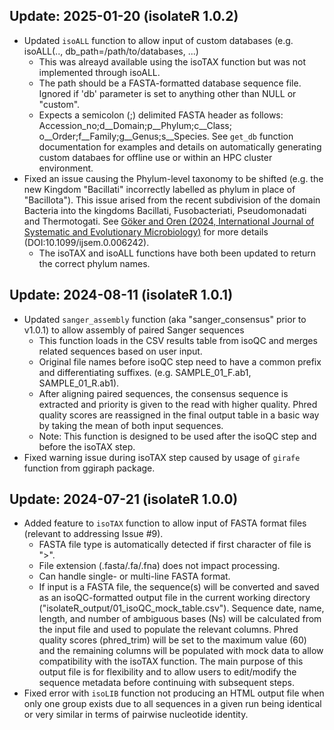 ## Update: 2025-01-20 (isolateR 1.0.2)
- Updated <code>isoALL</code> function to allow input of custom databases (e.g. isoALL(.., db_path=/path/to/databases, ...)
  - This was alreayd available using the isoTAX function but was not implemented through isoALL.
  - The path should be a FASTA-formatted database sequence file. Ignored if 'db' parameter is set to anything other than NULL or "custom".
  - Expects a semicolon (;) delimited FASTA header as follows: Accession_no;d__Domain;p__Phylum;c__Class; o__Order;f__Family;g__Genus;s__Species. See <code>get_db</code> function documentation for examples and details on automatically generating custom databaes for offline use or within an HPC cluster environment.
- Fixed an issue causing the Phylum-level taxonomy to be shifted (e.g. the new Kingdom "Bacillati" incorrectly labelled as phylum in place of "Bacillota"). This issue arised from the recent subdivision of the domain Bacteria into the kingdoms Bacillati, Fusobacteriati, Pseudomonadati and Thermotogati. See [Göker and Oren (2024, International Journal of Systematic and Evolutionary Microbiology)](https://doi.org/10.1099/ijsem.0.006242) for more details (DOI:10.1099/ijsem.0.006242).
  - The isoTAX and isoALL functions have both been updated to return the correct phylum names.

## Update: 2024-08-11 (isolateR 1.0.1)
- Updated <code>sanger_assembly</code> function (aka "sanger_consensus" prior to v1.0.1) to allow assembly of paired Sanger sequences
  - This function loads in the CSV results table from isoQC and merges related sequences based on user input. 
  - Original file names before isoQC step need to have a common prefix and differentiating suffixes. (e.g. SAMPLE_01_F.ab1, SAMPLE_01_R.ab1).
  - After aligning paired sequences, the consensus sequence is extracted and priority is given to the read with higher quality. Phred quality scores are reassigned in the final output table in a basic way by taking the mean of both input sequences.
  - Note: This function is designed to be used after the isoQC step and before the isoTAX step.
- Fixed warning issue during isoTAX step caused by  usage of <code>girafe</code> function from ggiraph package.


## Update: 2024-07-21 (isolateR 1.0.0)
- Added feature to <code>isoTAX</code> function to allow input of FASTA format files (relevant to addressing Issue #9). 
  - FASTA file type is automatically detected if first character of file is ">". 
  - File extension (.fasta/.fa/.fna) does not impact processing.
  - Can handle single- or multi-line FASTA format. 
  - If input is a FASTA file, the sequence(s) will be converted and saved as an isoQC-formatted output file in the current working directory ("isolateR_output/01_isoQC_mock_table.csv"). Sequence date, name, length, and number of ambiguous bases (Ns) will be calculated from the input file and used to populate the relevant columns. Phred quality scores (phred_trim) will be set to the maximum value (60) and the remaining columns will be populated with mock data to allow compatibility with the isoTAX function. The main purpose of this output file is for flexibility and to allow users to edit/modify the sequence metadata before continuing with subsequent steps.
- Fixed error with <code>isoLIB</code> function not producing an HTML output file when only one group exists due to all sequences in a given run being identical or very similar in terms of pairwise nucleotide identity.